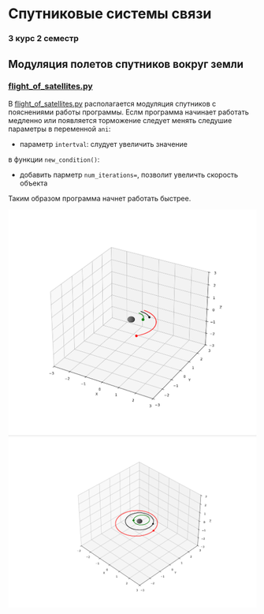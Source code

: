 # Спутниковые системы связи 
### 3 курс 2 семестр

## Модуляция полетов спутников вокруг земли 
### [flight_of_satellites.py](flight_of_satellites.py)
В [flight_of_satellites.py](flight_of_satellites.py) располагается модуляция спутников с пояснениями работы программы.
Еслм программа начинает работать медленно или появляется торможение следует менять следушие параметры 
в переменной ```ani```:
* параметр ```intertval```: слудует увеличить значение

в функции ```new_condition()```:
* добавить парметр ```num_iterations=```, позволит увеличть скорость объекта

Таким образом программа начнет работать быстрее.

![start_animation_fos.png](image%2Fstart_animation_fos.png)
![end_animation_fos.png](image%2Fend_animation_fos.png)

